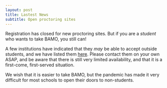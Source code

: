 ```yaml
---
layout: post
title: Lastest News
subtitle: Open proctoring sites
---
```


Registration has closed for new proctoring sites.  But if you are a *student* who wants to take BAMO, you still can! 

A few institutions have indicated that they *may* be able to accept outside students, and we have
listed them [here](https://docs.google.com/spreadsheets/d/1VH8YX5ks0XkdwAcdIodftHfFOaErFbCyAp0mY-RIaL8/edit?usp=sharing). 
Please contact them on your own ASAP, and be aware that there is still very limited availability, 
and that it is a first-come, first-served situation. 

We wish that it is easier to take BAMO, but the pandemic has made it very difficult for most schools to open their doors to non-students.

